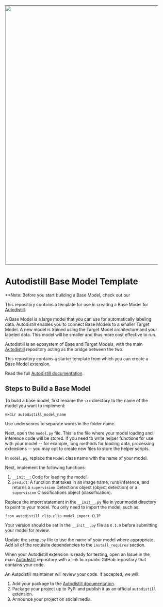 <div align="center">
  <p>
    <a align="center" href="" target="_blank">
      <img
        width="850"
        src="https://media.roboflow.com/open-source/autodistill/autodistill-banner.png?3"
      >
    </a>
  </p>
</div>

# Autodistill Base Model Template

**Note: Before you start building a Base Model, check out our  

This repository contains a template for use in creating a Base Model for [Autodistill](https://github.com/autodistill/autodistill).

A Base Model is a large model that you can use for automatically labeling data. Autodistill enables you to connect Base Models to a smaller Target Model. A new model is trained using the Target Model architecture and your labeled data. This model will be smaller and thus more cost effective to run.

Autodistill is an ecosystem of Base and Target Models, with the main [Autodistill](https://github.com/autodistill/autodistill) repository acting as the bridge between the two.

This repository contains a starter template from which you can create a Base Model extension.

Read the full [Autodistill documentation](https://autodistill.github.io/autodistill/).
## Steps to Build a Base Model

To build a base model, first rename the `src` directory to the name of the model you want to implement:

```
mkdir autodistill_model_name
```

Use underscores to separate words in the folder name.

Next, open the `model.py` file. This is the file where your model loading and inference code will be stored. If you need to write helper functions for use with your model -- for example, long methods for loading data, processing extensions -- you may opt to create new files to store the helper scripts.

In `model.py`, replace the `Model` class name with the name of your model.

Next, implement the following functions:

1. `__init__`: Code for loading the model.
2. `predict`: A function that takes in an image name, runs inference, and returns a `supervision` Detections object (object detection) or a `supervision` Classifications object (classification).

Replace the import statement in the `__init__.py` file in your model directory to point to your model. You only need to import the model, such as:

```
from autodistill_clip.clip_model import CLIP
```

Your version should be set in the `__init__.py` file as `0.1.0` before submitting your model for review.

Update the `setup.py` file to use the name of your model where appropriate. Add all of the requisite dependencies to the `install_requires` section.

When your Autodistill extension is ready for testing, open an Issue in the main [Autodistill](https://github.com/autodistill/autodistill) repository with a link to a public GitHub repository that contains your code.

An Autodistill maintainer will review your code. If accepted, we will:

1. Add your package to the [Autodistill documentation](https://docs.autodistill.com).
2. Package your project up to PyPi and publish it as an official `autodistill` extension.
3. Announce your project on social media.